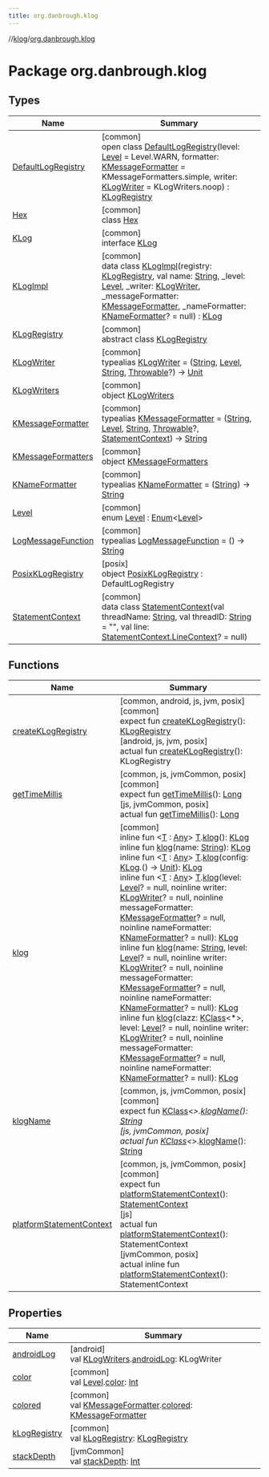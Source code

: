 ```yaml
---
title: org.danbrough.klog
---
```

//[klog](../../index.html)/[org.danbrough.klog](index.html)



# Package org.danbrough.klog



## Types


| Name | Summary |
|---|---|
| [DefaultLogRegistry](-default-log-registry/index.html) | [common]<br>open class [DefaultLogRegistry](-default-log-registry/index.html)(level: [Level](-level/index.html) = Level.WARN, formatter: [KMessageFormatter](index.html#-1565082679%2FClasslikes%2F1242518872) = KMessageFormatters.simple, writer: [KLogWriter](index.html#1955773663%2FClasslikes%2F1242518872) = KLogWriters.noop) : [KLogRegistry](-k-log-registry/index.html) |
| [Hex](-hex/index.html) | [common]<br>class [Hex](-hex/index.html) |
| [KLog](-k-log/index.html) | [common]<br>interface [KLog](-k-log/index.html) |
| [KLogImpl](-k-log-impl/index.html) | [common]<br>data class [KLogImpl](-k-log-impl/index.html)(registry: [KLogRegistry](-k-log-registry/index.html), val name: [String](https://kotlinlang.org/api/latest/jvm/stdlib/kotlin/-string/index.html), _level: [Level](-level/index.html), _writer: [KLogWriter](index.html#1955773663%2FClasslikes%2F1242518872), _messageFormatter: [KMessageFormatter](index.html#-1565082679%2FClasslikes%2F1242518872), _nameFormatter: [KNameFormatter](index.html#-737821257%2FClasslikes%2F1242518872)? = null) : [KLog](-k-log/index.html) |
| [KLogRegistry](-k-log-registry/index.html) | [common]<br>abstract class [KLogRegistry](-k-log-registry/index.html) |
| [KLogWriter](index.html#1955773663%2FClasslikes%2F1242518872) | [common]<br>typealias [KLogWriter](index.html#1955773663%2FClasslikes%2F1242518872) = ([String](https://kotlinlang.org/api/latest/jvm/stdlib/kotlin/-string/index.html), [Level](-level/index.html), [String](https://kotlinlang.org/api/latest/jvm/stdlib/kotlin/-string/index.html), [Throwable](https://kotlinlang.org/api/latest/jvm/stdlib/kotlin/-throwable/index.html)?) -&gt; [Unit](https://kotlinlang.org/api/latest/jvm/stdlib/kotlin/-unit/index.html) |
| [KLogWriters](-k-log-writers/index.html) | [common]<br>object [KLogWriters](-k-log-writers/index.html) |
| [KMessageFormatter](index.html#-1565082679%2FClasslikes%2F1242518872) | [common]<br>typealias [KMessageFormatter](index.html#-1565082679%2FClasslikes%2F1242518872) = ([String](https://kotlinlang.org/api/latest/jvm/stdlib/kotlin/-string/index.html), [Level](-level/index.html), [String](https://kotlinlang.org/api/latest/jvm/stdlib/kotlin/-string/index.html), [Throwable](https://kotlinlang.org/api/latest/jvm/stdlib/kotlin/-throwable/index.html)?, [StatementContext](-statement-context/index.html)) -&gt; [String](https://kotlinlang.org/api/latest/jvm/stdlib/kotlin/-string/index.html) |
| [KMessageFormatters](-k-message-formatters/index.html) | [common]<br>object [KMessageFormatters](-k-message-formatters/index.html) |
| [KNameFormatter](index.html#-737821257%2FClasslikes%2F1242518872) | [common]<br>typealias [KNameFormatter](index.html#-737821257%2FClasslikes%2F1242518872) = ([String](https://kotlinlang.org/api/latest/jvm/stdlib/kotlin/-string/index.html)) -&gt; [String](https://kotlinlang.org/api/latest/jvm/stdlib/kotlin/-string/index.html) |
| [Level](-level/index.html) | [common]<br>enum [Level](-level/index.html) : [Enum](https://kotlinlang.org/api/latest/jvm/stdlib/kotlin/-enum/index.html)&lt;[Level](-level/index.html)&gt; |
| [LogMessageFunction](index.html#1090281808%2FClasslikes%2F1242518872) | [common]<br>typealias [LogMessageFunction](index.html#1090281808%2FClasslikes%2F1242518872) = () -&gt; [String](https://kotlinlang.org/api/latest/jvm/stdlib/kotlin/-string/index.html) |
| [PosixKLogRegistry](-posix-k-log-registry/index.html) | [posix]<br>object [PosixKLogRegistry](-posix-k-log-registry/index.html) : DefaultLogRegistry |
| [StatementContext](-statement-context/index.html) | [common]<br>data class [StatementContext](-statement-context/index.html)(val threadName: [String](https://kotlinlang.org/api/latest/jvm/stdlib/kotlin/-string/index.html), val threadID: [String](https://kotlinlang.org/api/latest/jvm/stdlib/kotlin/-string/index.html) = &quot;&quot;, val line: [StatementContext.LineContext](-statement-context/-line-context/index.html)? = null) |


## Functions


| Name | Summary |
|---|---|
| [createKLogRegistry](create-k-log-registry.html) | [common, android, js, jvm, posix]<br>[common]<br>expect fun [createKLogRegistry](create-k-log-registry.html)(): [KLogRegistry](-k-log-registry/index.html)<br>[android, js, jvm, posix]<br>actual fun [createKLogRegistry](create-k-log-registry.html)(): KLogRegistry |
| [getTimeMillis](get-time-millis.html) | [common, js, jvmCommon, posix]<br>[common]<br>expect fun [getTimeMillis](get-time-millis.html)(): [Long](https://kotlinlang.org/api/latest/jvm/stdlib/kotlin/-long/index.html)<br>[js, jvmCommon, posix]<br>actual fun [getTimeMillis](get-time-millis.html)(): [Long](https://kotlinlang.org/api/latest/jvm/stdlib/kotlin/-long/index.html) |
| [klog](klog.html) | [common]<br>inline fun &lt;[T](klog.html) : [Any](https://kotlinlang.org/api/latest/jvm/stdlib/kotlin/-any/index.html)&gt; [T](klog.html).[klog](klog.html)(): [KLog](-k-log/index.html)<br>inline fun [klog](klog.html)(name: [String](https://kotlinlang.org/api/latest/jvm/stdlib/kotlin/-string/index.html)): [KLog](-k-log/index.html)<br>inline fun &lt;[T](klog.html) : [Any](https://kotlinlang.org/api/latest/jvm/stdlib/kotlin/-any/index.html)&gt; [T](klog.html).[klog](klog.html)(config: [KLog](-k-log/index.html).() -&gt; [Unit](https://kotlinlang.org/api/latest/jvm/stdlib/kotlin/-unit/index.html)): [KLog](-k-log/index.html)<br>inline fun &lt;[T](klog.html) : [Any](https://kotlinlang.org/api/latest/jvm/stdlib/kotlin/-any/index.html)&gt; [T](klog.html).[klog](klog.html)(level: [Level](-level/index.html)? = null, noinline writer: [KLogWriter](index.html#1955773663%2FClasslikes%2F1242518872)? = null, noinline messageFormatter: [KMessageFormatter](index.html#-1565082679%2FClasslikes%2F1242518872)? = null, noinline nameFormatter: [KNameFormatter](index.html#-737821257%2FClasslikes%2F1242518872)? = null): [KLog](-k-log/index.html)<br>inline fun [klog](klog.html)(name: [String](https://kotlinlang.org/api/latest/jvm/stdlib/kotlin/-string/index.html), level: [Level](-level/index.html)? = null, noinline writer: [KLogWriter](index.html#1955773663%2FClasslikes%2F1242518872)? = null, noinline messageFormatter: [KMessageFormatter](index.html#-1565082679%2FClasslikes%2F1242518872)? = null, noinline nameFormatter: [KNameFormatter](index.html#-737821257%2FClasslikes%2F1242518872)? = null): [KLog](-k-log/index.html)<br>inline fun [klog](klog.html)(clazz: [KClass](https://kotlinlang.org/api/latest/jvm/stdlib/kotlin.reflect/-k-class/index.html)&lt;*&gt;, level: [Level](-level/index.html)? = null, noinline writer: [KLogWriter](index.html#1955773663%2FClasslikes%2F1242518872)? = null, noinline messageFormatter: [KMessageFormatter](index.html#-1565082679%2FClasslikes%2F1242518872)? = null, noinline nameFormatter: [KNameFormatter](index.html#-737821257%2FClasslikes%2F1242518872)? = null): [KLog](-k-log/index.html) |
| [klogName](klog-name.html) | [common, js, jvmCommon, posix]<br>[common]<br>expect fun [KClass](https://kotlinlang.org/api/latest/jvm/stdlib/kotlin.reflect/-k-class/index.html)&lt;*&gt;.[klogName](klog-name.html)(): [String](https://kotlinlang.org/api/latest/jvm/stdlib/kotlin/-string/index.html)<br>[js, jvmCommon, posix]<br>actual fun [KClass](https://kotlinlang.org/api/latest/jvm/stdlib/kotlin.reflect/-k-class/index.html)&lt;*&gt;.[klogName](klog-name.html)(): [String](https://kotlinlang.org/api/latest/jvm/stdlib/kotlin/-string/index.html) |
| [platformStatementContext](platform-statement-context.html) | [common, js, jvmCommon, posix]<br>[common]<br>expect fun [platformStatementContext](platform-statement-context.html)(): [StatementContext](-statement-context/index.html)<br>[js]<br>actual fun [platformStatementContext](platform-statement-context.html)(): StatementContext<br>[jvmCommon, posix]<br>actual inline fun [platformStatementContext](platform-statement-context.html)(): StatementContext |


## Properties


| Name | Summary |
|---|---|
| [androidLog](android-log.html) | [android]<br>val [KLogWriters](-k-log-writers/index.html#418323504%2FExtensions%2F-1750007422).[androidLog](android-log.html): KLogWriter |
| [color](color.html) | [common]<br>val [Level](-level/index.html).[color](color.html): [Int](https://kotlinlang.org/api/latest/jvm/stdlib/kotlin/-int/index.html) |
| [colored](colored.html) | [common]<br>val [KMessageFormatter](index.html#-1565082679%2FClasslikes%2F1242518872).[colored](colored.html): [KMessageFormatter](index.html#-1565082679%2FClasslikes%2F1242518872) |
| [kLogRegistry](k-log-registry.html) | [common]<br>val [kLogRegistry](k-log-registry.html): [KLogRegistry](-k-log-registry/index.html) |
| [stackDepth](stack-depth.html) | [jvmCommon]<br>val [stackDepth](stack-depth.html): [Int](https://kotlinlang.org/api/latest/jvm/stdlib/kotlin/-int/index.html) |

